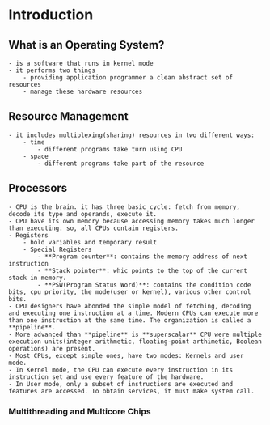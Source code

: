 # Introduction

## What is an Operating System?
	- is a software that runs in kernel mode
	- it performs two things
		- providing application programmer a clean abstract set of resources
		- manage these hardware resources

## Resource Management
	- it includes multiplexing(sharing) resources in two different ways:
		- time
			- different programs take turn using CPU
		- space
			- different programs take part of the resource



## Processors
	- CPU is the brain. it has three basic cycle: fetch from memory, decode its type and operands, execute it. 
	- CPU have its own memory because accessing memory takes much longer than executing. so, all CPUs contain registers. 
	- Registers
		- hold variables and temporary result
		- Special Registers
			- **Program counter**: contains the memory address of next instruction
			- **Stack pointer**: whic points to the top of the current stack in memory.
			- **PSW(Program Status Word)**: contains the condition code bits, cpu priority, the mode(user or kernel), various other control bits.
	- CPU designers have abonded the simple model of fetching, decoding and executing one instruction at a time. Modern CPUs can execute more than one instruction at the same time. The organization is called a **pipeline**. 
	- More advanced than **pipeline** is **superscalar** CPU were multiple execution units(integer arithmetic, floating-point arthimetic, Boolean operations) are present.
	- Most CPUs, except simple ones, have two modes: Kernels and user mode. 
	- In Kernel mode, the CPU can execute every instruction in its instruction set and use every feature of the hardware.
	- In User mode, only a subset of instructions are executed and features are accessed. To obtain services, it must make system call. 

###	Multithreading and Multicore Chips
